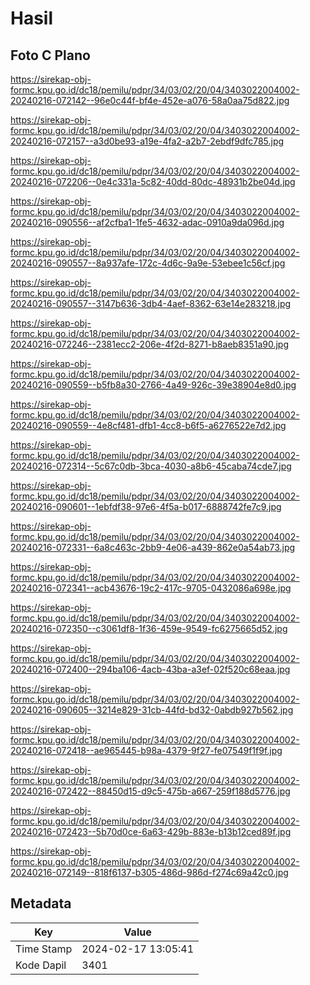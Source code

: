 # Hasil

## Foto C Plano

https://sirekap-obj-formc.kpu.go.id/dc18/pemilu/pdpr/34/03/02/20/04/3403022004002-20240216-072142--96e0c44f-bf4e-452e-a076-58a0aa75d822.jpg

https://sirekap-obj-formc.kpu.go.id/dc18/pemilu/pdpr/34/03/02/20/04/3403022004002-20240216-072157--a3d0be93-a19e-4fa2-a2b7-2ebdf9dfc785.jpg

https://sirekap-obj-formc.kpu.go.id/dc18/pemilu/pdpr/34/03/02/20/04/3403022004002-20240216-072206--0e4c331a-5c82-40dd-80dc-48931b2be04d.jpg

https://sirekap-obj-formc.kpu.go.id/dc18/pemilu/pdpr/34/03/02/20/04/3403022004002-20240216-090556--af2cfba1-1fe5-4632-adac-0910a9da096d.jpg

https://sirekap-obj-formc.kpu.go.id/dc18/pemilu/pdpr/34/03/02/20/04/3403022004002-20240216-090557--8a937afe-172c-4d6c-9a9e-53ebee1c56cf.jpg

https://sirekap-obj-formc.kpu.go.id/dc18/pemilu/pdpr/34/03/02/20/04/3403022004002-20240216-090557--3147b636-3db4-4aef-8362-63e14e283218.jpg

https://sirekap-obj-formc.kpu.go.id/dc18/pemilu/pdpr/34/03/02/20/04/3403022004002-20240216-072246--2381ecc2-206e-4f2d-8271-b8aeb8351a90.jpg

https://sirekap-obj-formc.kpu.go.id/dc18/pemilu/pdpr/34/03/02/20/04/3403022004002-20240216-090559--b5fb8a30-2766-4a49-926c-39e38904e8d0.jpg

https://sirekap-obj-formc.kpu.go.id/dc18/pemilu/pdpr/34/03/02/20/04/3403022004002-20240216-090559--4e8cf481-dfb1-4cc8-b6f5-a6276522e7d2.jpg

https://sirekap-obj-formc.kpu.go.id/dc18/pemilu/pdpr/34/03/02/20/04/3403022004002-20240216-072314--5c67c0db-3bca-4030-a8b6-45caba74cde7.jpg

https://sirekap-obj-formc.kpu.go.id/dc18/pemilu/pdpr/34/03/02/20/04/3403022004002-20240216-090601--1ebfdf38-97e6-4f5a-b017-6888742fe7c9.jpg

https://sirekap-obj-formc.kpu.go.id/dc18/pemilu/pdpr/34/03/02/20/04/3403022004002-20240216-072331--6a8c463c-2bb9-4e06-a439-862e0a54ab73.jpg

https://sirekap-obj-formc.kpu.go.id/dc18/pemilu/pdpr/34/03/02/20/04/3403022004002-20240216-072341--acb43676-19c2-417c-9705-0432086a698e.jpg

https://sirekap-obj-formc.kpu.go.id/dc18/pemilu/pdpr/34/03/02/20/04/3403022004002-20240216-072350--c3061df8-1f36-459e-9549-fc6275665d52.jpg

https://sirekap-obj-formc.kpu.go.id/dc18/pemilu/pdpr/34/03/02/20/04/3403022004002-20240216-072400--294ba106-4acb-43ba-a3ef-02f520c68eaa.jpg

https://sirekap-obj-formc.kpu.go.id/dc18/pemilu/pdpr/34/03/02/20/04/3403022004002-20240216-090605--3214e829-31cb-44fd-bd32-0abdb927b562.jpg

https://sirekap-obj-formc.kpu.go.id/dc18/pemilu/pdpr/34/03/02/20/04/3403022004002-20240216-072418--ae965445-b98a-4379-9f27-fe07549f1f9f.jpg

https://sirekap-obj-formc.kpu.go.id/dc18/pemilu/pdpr/34/03/02/20/04/3403022004002-20240216-072422--88450d15-d9c5-475b-a667-259f188d5776.jpg

https://sirekap-obj-formc.kpu.go.id/dc18/pemilu/pdpr/34/03/02/20/04/3403022004002-20240216-072423--5b70d0ce-6a63-429b-883e-b13b12ced89f.jpg

https://sirekap-obj-formc.kpu.go.id/dc18/pemilu/pdpr/34/03/02/20/04/3403022004002-20240216-072149--818f6137-b305-486d-986d-f274c69a42c0.jpg


## Metadata

| Key        | Value               |
| ---------- | ------------------- |
| Time Stamp | 2024-02-17 13:05:41 |
| Kode Dapil | 3401                |




